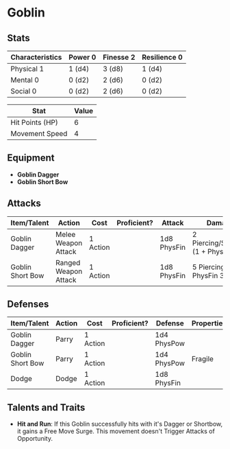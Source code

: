 # Goblin

## Stats

| Characteristics | Power 0 | Finesse 2 | Resilience 0 |
| --------------- | ------- | --------- | ------------ |
| Physical 1      | 1 (d4)  | 3 (d8)    | 1 (d4)       |
| Mental 0        | 0 (d2)  | 2 (d6)    | 0 (d2)       |
| Social 0        | 0 (d2)  | 2 (d6)    | 0 (d2)       |

| Stat            | Value |
| --------------- | ----- |
| Hit Points (HP) | 6     |
| Movement Speed  | 4     |

## Equipment

* **Goblin Dagger**
* **Goblin Short Bow**

## Attacks

| Item/Talent      | Action               | Cost     | Proficient? | Attack      | Damage                              | Properties  |
| ---------------- | -------------------- | -------- | ----------- | ----------- | ----------------------------------- | ----------- |
| Goblin Dagger    | Melee Weapon Attack  | 1 Action |             | 1d8 PhysFin | 2 Piercing/Slashing (1 + PhysPow 1) |             |
| Goblin Short Bow | Ranged Weapon Attack | 1 Action |             | 1d8 PhysFin | 5 Piercing (2 + PhysFin 3)          | Range 5 sq. |

## Defenses

| Item/Talent      | Action | Cost     | Proficient? | Defense     | Properties |
| ---------------- | ------ | -------- | ----------- | ----------- | ---------- |
| Goblin Dagger    | Parry  | 1 Action |             | 1d4 PhysPow |            |
| Goblin Short Bow | Parry  | 1 Action |             | 1d4 PhysPow | Fragile    |
| Dodge            | Dodge  | 1 Action |             | 1d8 PhysFin |            |

## Talents and Traits

* **Hit and Run**: If this Goblin successfully hits with it's Dagger or Shortbow, it gains a Free Move Surge. This movement doesn't Trigger Attacks of Opportunity.
